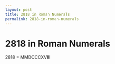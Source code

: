 ```yaml
---
layout: post
title: 2818 in Roman Numerals
permalink: 2818-in-roman-numerals
---
```


# 2818 in Roman Numerals

2818 = MMDCCCXVIII
